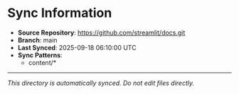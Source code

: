 # Sync Information

- **Source Repository**: https://github.com/streamlit/docs.git
- **Branch**: main
- **Last Synced**: 2025-09-18 06:10:00 UTC
- **Sync Patterns**:
  - content/*

---
*This directory is automatically synced. Do not edit files directly.*
